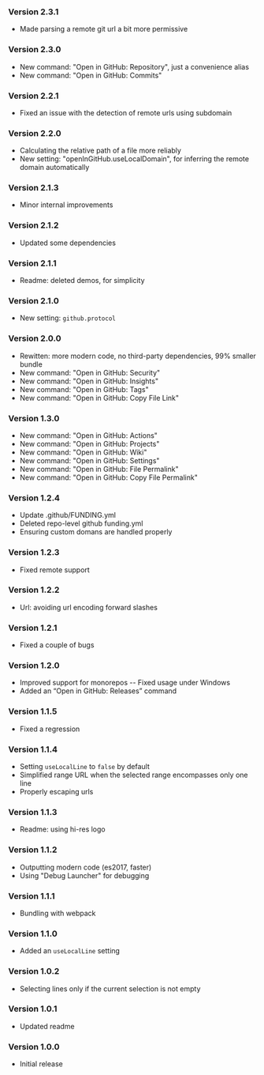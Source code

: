 ### Version 2.3.1
- Made parsing a remote git url a bit more permissive

### Version 2.3.0
- New command: "Open in GitHub: Repository", just a convenience alias
- New command: "Open in GitHub: Commits"

### Version 2.2.1
- Fixed an issue with the detection of remote urls using subdomain

### Version 2.2.0
- Calculating the relative path of a file more reliably
- New setting: "openInGitHub.useLocalDomain", for inferring the remote domain automatically

### Version 2.1.3
- Minor internal improvements

### Version 2.1.2
- Updated some dependencies

### Version 2.1.1
- Readme: deleted demos, for simplicity

### Version 2.1.0
- New setting: `github.protocol`

### Version 2.0.0
- Rewitten: more modern code, no third-party dependencies, 99% smaller bundle
- New command: "Open in GitHub: Security"
- New command: "Open in GitHub: Insights"
- New command: "Open in GitHub: Tags"
- New command: "Open in GitHub: Copy File Link"

### Version 1.3.0
- New command: "Open in GitHub: Actions"
- New command: "Open in GitHub: Projects"
- New command: "Open in GitHub: Wiki"
- New command: "Open in GitHub: Settings"
- New command: "Open in GitHub: File Permalink"
- New command: "Open in GitHub: Copy File Permalink"

### Version 1.2.4
- Update .github/FUNDING.yml
- Deleted repo-level github funding.yml
- Ensuring custom domans are handled properly

### Version 1.2.3
- Fixed remote support

### Version 1.2.2
- Url: avoiding url encoding forward slashes

### Version 1.2.1
- Fixed a couple of bugs

### Version 1.2.0
- Improved support for monorepos -- Fixed usage under Windows
- Added an “Open in GitHub: Releases” command

### Version 1.1.5
- Fixed a regression

### Version 1.1.4
- Setting `useLocalLine` to `false` by default
- Simplified range URL when the selected range encompasses only one line
- Properly escaping urls

### Version 1.1.3
- Readme: using hi-res logo

### Version 1.1.2
- Outputting modern code (es2017, faster)
- Using "Debug Launcher" for debugging

### Version 1.1.1
- Bundling with webpack

### Version 1.1.0
- Added an `useLocalLine` setting

### Version 1.0.2
- Selecting lines only if the current selection is not empty

### Version 1.0.1
- Updated readme

### Version 1.0.0
- Initial release
